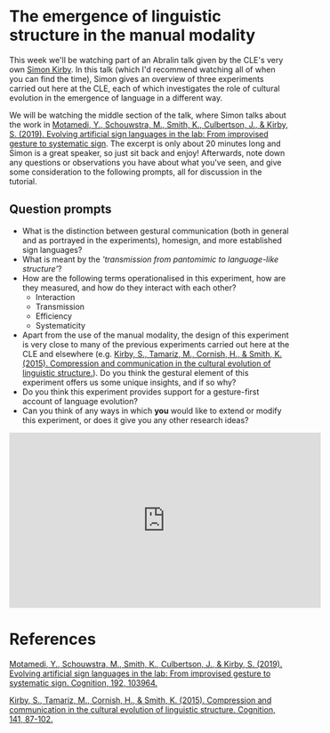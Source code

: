 # The emergence of linguistic structure in the manual modality

This week we'll be watching part of an Abralin talk given by the CLE's very own [Simon Kirby](https://www.simonkirby.net/about). In this talk (which I'd recommend watching all of when you can find the time), Simon gives an overview of three experiments carried out here at the CLE, each of which investigates the role of cultural evolution in the emergence of language in a different way. 

We will be watching the middle section of the talk, where Simon talks about the work in [Motamedi, Y., Schouwstra, M., Smith, K., Culbertson, J., & Kirby, S. (2019). Evolving artificial sign languages in the lab: From improvised gesture to systematic sign](https://www.sciencedirect.com/science/article/pii/S0010027719301234?via%3Dihub). The excerpt is only about 20 minutes long and Simon is a great speaker, so just sit back and enjoy! Afterwards, note down any questions or observations you have about what you've seen, and give some consideration to the following prompts, all for discussion in the tutorial.

## Question prompts 

* What is the distinction between gestural communication (both in general and as portrayed in the experiments), homesign, and more established sign languages?
* What is meant by the *'transmission from pantomimic to language-like structure'*?
* How are the following terms operationalised in this experiment, how are they measured, and how do they interact with each other?
    * Interaction
    * Transmission
    * Efficiency
    * Systematicity
* Apart from the use of the manual modality, the design of this experiment is very close to many of the previous experiments carried out here at the CLE and elsewhere (e.g. [Kirby, S., Tamariz, M., Cornish, H., & Smith, K. (2015). Compression and communication in the cultural evolution of linguistic structure.](https://www.sciencedirect.com/science/article/pii/S0010027715000815)). Do you think the gestural element of this experiment offers us some unique insights, and if so why?
* Do you think this experiment provides support for a gesture-first account of language evolution?
* Can you think of any ways in which **you** would like to extend or modify this experiment, or does it give you any other research ideas?

<iframe width="560" height="315" src="https://www.youtube.com/embed/qOD9S-dwwBM?start=1701&end=3009" title="YouTube video player" frameborder="0" allow="accelerometer; autoplay; clipboard-write; encrypted-media; gyroscope; picture-in-picture" allowfullscreen></iframe>

# References

[Motamedi, Y., Schouwstra, M., Smith, K., Culbertson, J., & Kirby, S. (2019). Evolving artificial sign languages in the lab: From improvised gesture to systematic sign. Cognition, 192, 103964.](https://www.sciencedirect.com/science/article/pii/S0010027719301234?via%3Dihub)

[Kirby, S., Tamariz, M., Cornish, H., & Smith, K. (2015). Compression and communication in the cultural evolution of linguistic structure. Cognition, 141, 87-102.](https://www.sciencedirect.com/science/article/pii/S0010027715000815)
